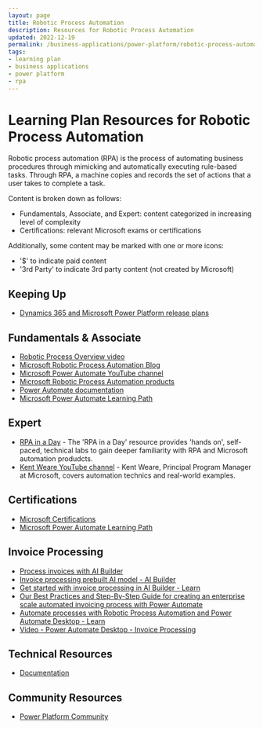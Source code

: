 ```yaml
---
layout: page
title: Robotic Process Automation
description: Resources for Robotic Process Automation
updated: 2022-12-19
permalink: /business-applications/power-platform/robotic-process-automation
tags:
- learning plan
- business applications
- power platform
- rpa
---
```


# Learning Plan Resources for Robotic Process Automation

Robotic process automation (RPA) is the process of automating business procedures through mimicking and automatically executing rule-based tasks. Through RPA, a machine copies and records the set of actions that a user takes to complete a task.

Content is broken down as follows:
* Fundamentals, Associate, and Expert: content categorized in increasing level of complexity
* Certifications: relevant Microsoft exams or certifications

Additionally, some content may be marked with one or more icons:
* '$' to indicate paid content
* '3rd Party' to indicate 3rd party content (not created by Microsoft)

## Keeping Up

* [Dynamics 365 and Microsoft Power Platform release plans](https://docs.microsoft.com/en-us/dynamics365/release-plans/)

## Fundamentals & Associate

* [Robotic Process Overview video](https://www.microsoft.com/videoplayer/embed/RE4IFj4?autoplay=1&enablejsapi=1&rel=0)
* [Microsoft Robotic Process Automation Blog](https://flow.microsoft.com/en-us/blog/)
* [Microsoft Power Automate YouTube channel](https://www.youtube.com/channel/UCG98S4lL7nwlN8dxSF322bA)
* [Microsoft Robotic Process Automation products](https://flow.microsoft.com/en-us/robotic-process-automation/)
* [Power Automate documentation](https://docs.microsoft.com/en-us/power-automate/)
* [Microsoft Power Automate Learning Path](https://docs.microsoft.com/en-us/learn/powerplatform/power-automate)

## Expert
* [RPA in a Day](https://aka.ms/rpainaday) - The 'RPA in a Day' resource provides 'hands on', self-paced, technical labs to gain deeper familiarity with RPA and Microsoft automation produdcts.
* [Kent Weare YouTube channel](https://www.youtube.com/channel/UCX6IpQ63nP-LakW3TUpoxNw) - Kent Weare, Principal Program Manager at Microsoft, covers automation technics and real-world examples.

## Certifications
* [Microsoft Certifications](https://docs.microsoft.com/en-us/learn/certifications/)
* [Microsoft Power Automate Learning Path](https://docs.microsoft.com/en-us/learn/powerplatform/power-automate)

## Invoice Processing
* [Process invoices with AI Builder](https://flow.microsoft.com/en-us/blog/process-invoices-with-ai-builder/)
* [Invoice processing prebuilt AI model -  AI Builder](https://docs.microsoft.com/en-us/ai-builder/prebuilt-invoice-processing)
* [Get started with invoice processing in AI Builder - Learn](https://docs.microsoft.com/en-us/learn/modules/ai-builder-invoice-processing/)
* [Our Best Practices and Step-By-Step Guide for creating an enterprise scale automated invoicing process with Power Automate](https://flow.microsoft.com/en-us/blog/our-best-practices-and-step-by-step-guide-for-creating-an-enterprise-scale-automated-invoicing-process-with-power-automate/)
* [Automate processes with Robotic Process Automation and Power Automate Desktop - Learn](https://docs.microsoft.com/en-us/learn/paths/work-automation-flow/)
* [Video - Power Automate Desktop - Invoice Processing](https://www.youtube.com/watch?v=aU6I5ZQSQgg&t=2s&ab_channel=MicrosoftPowerPlatform)

## Technical Resources

* [Documentation](https://docs.microsoft.com/en-us/power-automate/)

## Community Resources
* [Power Platform Community](https://powerusers.microsoft.com/)
